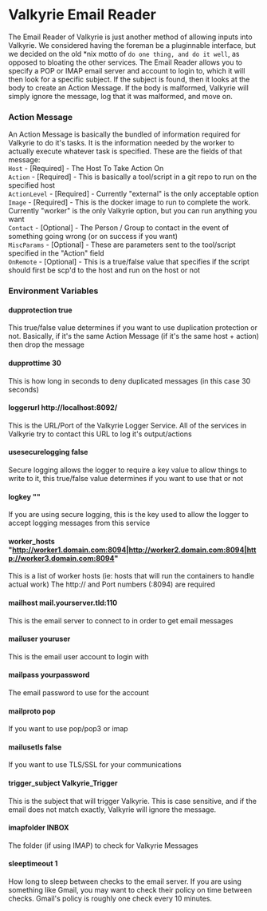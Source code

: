 # Valkyrie Email Reader 

The Email Reader of Valkyrie is just another method of allowing inputs into Valkyrie.  We considered having the foreman be a pluginnable interface, but we decided on the 
old *nix motto of `do one thing, and do it well`, as opposed to bloating the other services.  The Email Reader allows you to specify a POP or IMAP email server and account
to login to, which it will then look for a specific subject.  If the subject is found, then it looks at the body to create an Action Message.  If the body is malformed, 
Valkyrie will simply ignore the message, log that it was malformed, and move on.
 

### Action Message
An Action Message is basically the bundled of information required for Valkyrie to do it's tasks. It is the information needed by the worker to actually execute whatever
task is specified.  These are the fields of that message:  
`Host`        - [Required] - The Host To Take Action On  
`Action`      - [Required] - This is basically a tool/script in a git repo to run on the specified host  
`ActionLevel` - [Required] - Currently "external" is the only acceptable option  
`Image`       - [Required] - This is the docker image to run to complete the work.  Currently "worker" is the only Valkyrie option, but you can run anything you want  
`Contact`     - [Optional] - The Person / Group to contact in the event of something going wrong (or on success if you want)  
`MiscParams`  - [Optional] - These are parameters sent to the tool/script specified in the "Action" field  
`OnRemote`    - [Optional] - This is a true/false value that specifies if the script should first be scp'd to the host and run on the host or not  
  
### Environment Variables
#### dupprotection true
This true/false value determines if you want to use duplication protection or not.  Basically, if it's the same Action Message (if it's the same host + action) then drop the message

#### dupprottime 30
This is how long in seconds to deny duplicated messages (in this case 30 seconds)

#### loggerurl http://localhost:8092/
This is the URL/Port of the Valkyrie Logger Service.  All of the services in Valkyrie try to contact this URL to log it's output/actions

#### usesecurelogging false
Secure logging allows the logger to require a key value to allow things to write to it, this true/false value determines if you want to use that or not

#### logkey ""
If you are using secure logging, this is the key used to allow the logger to accept logging messages from this service

#### worker_hosts "http://worker1.domain.com:8094|http://worker2.domain.com:8094|http://worker3.domain.com:8094"
This is a list of worker hosts (ie: hosts that will run the containers to handle actual work)  The http:// and Port numbers (:8094) are required

#### mailhost mail.yourserver.tld:110
This is the email server to connect to in order to get email messages

#### mailuser youruser
This is the email user account to login with

#### mailpass yourpassword
The email password to use for the account

#### mailproto pop
If you want to use pop/pop3 or imap

#### mailusetls false
If you want to use TLS/SSL for your communications

#### trigger_subject Valkyrie_Trigger
This is the subject that will trigger Valkyrie.  This is case sensitive, and if the email does not match exactly, Valkyrie will ignore the message.

#### imapfolder INBOX
The folder (if using IMAP) to check for Valkyrie Messages

#### sleeptimeout 1
How long to sleep between checks to the email server.  If you are using something like Gmail, you may want to check their policy on time between checks.
Gmail's policy is roughly one check every 10 minutes.


